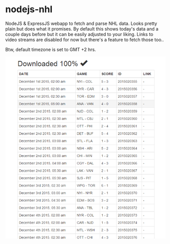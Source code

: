 # nodejs-nhl
NodeJS &amp; ExpressJS webapp to fetch and parse NHL data. Looks pretty plain but does what it promises. By default this shows today's data and a couple days before but it can be easily adjusted to your liking. Links to video streams are disabled for now but there's a feature to fetch those too..

Btw, default timezone is set to GMT +2 hrs.

![alt tag](https://github.com/paulyv/nodejs-nhl/raw/master/screenshot.png)
